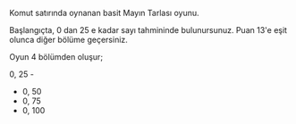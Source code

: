 Komut satırında oynanan basit Mayın Tarlası oyunu.

Başlangıçta,
0 dan 25 e kadar sayı tahmininde bulunursunuz. Puan 13'e eşit olunca diğer bölüme geçersiniz.

Oyun 4 bölümden oluşur;

0, 25 -
- 0, 50
- 0, 75
- 0, 100
